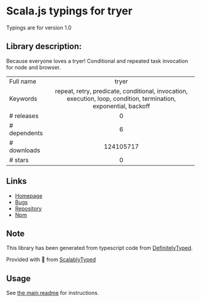 
# Scala.js typings for tryer

Typings are for version 1.0

## Library description:
Because everyone loves a tryer! Conditional and repeated task invocation for node and browser.

|                    |                 |
| ------------------ | :-------------: |
| Full name          | tryer |
| Keywords           | repeat, retry, predicate, conditional, invocation, execution, loop, condition, termination, exponential, backoff |
| # releases         | 0 |
| # dependents       | 6 |
| # downloads        | 124105717 |
| # stars            | 0 |

## Links
- [Homepage](https://gitlab.com/philbooth/tryer)
- [Bugs](https://gitlab.com/philbooth/tryer/issues)
- [Repository](https://gitlab.com/philbooth/tryer)
- [Npm](https://www.npmjs.com/package/tryer)
    


## Note
This library has been generated from typescript code from [DefinitelyTyped](https://definitelytyped.org).

Provided with :purple_heart: from [ScalablyTyped](https://github.com/oyvindberg/ScalablyTyped)

## Usage
See [the main readme](../../readme.md) for instructions.


